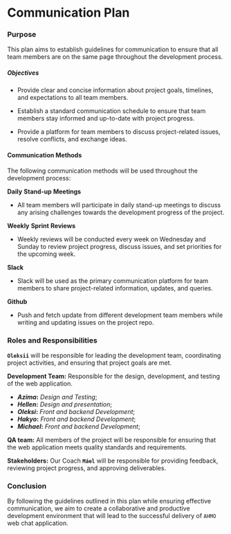 # Communication Plan

### Purpose

This plan aims to establish guidelines for communication to ensure that all team members are on the same page throughout the development process.

##### Objectives

- Provide clear and concise information about project goals, timelines, and expectations to all team members.

- Establish a standard communication schedule to ensure that team members stay informed and up-to-date with project progress.

- Provide a platform for team members to discuss project-related issues, resolve conflicts, and exchange ideas.
  
#### Communication Methods

The following communication methods will be used throughout the development process:

**Daily** **Stand-up** **Meetings**

- All team members will participate in daily stand-up meetings to discuss any arising challenges towards the development progress of the project.

**Weekly** **Sprint** **Reviews**

- Weekly reviews will be conducted every week on Wednesday and Sunday to review project progress, discuss issues, and set priorities for the upcoming week.

**Slack**

- Slack will be used as the primary communication platform for team members to share project-related information, updates, and queries.

**Github**

- Push and fetch update from different development team members while writing and updating issues on the project repo.

### Roles and Responsibilities

**`Oleksii`** will be responsible for leading the development team, coordinating project activities, and ensuring that project goals are met.

**Development Team:** Responsible for the design, development, and testing of the web application.

- **_Azima_:** _Design and Testing_;
- **_Hellen_:** _Design and presentation_;
- **_Oleksi_:** _Front and backend Development_;
- **_Hakyo_:** _Front and backend Development_;
- **_Michael_:** _Front and backend Development_;


**QA team:** All members of the project will be responsible for ensuring that the web application meets quality standards and requirements.

**Stakeholders:** Our Coach **`Máel`** will be responsible for providing feedback, reviewing project progress, and approving deliverables.

### Conclusion

By following the guidelines outlined in this plan while ensuring effective communication, we aim to create a collaborative and productive development environment that will lead to the successful delivery of `AHMO` web chat application.
